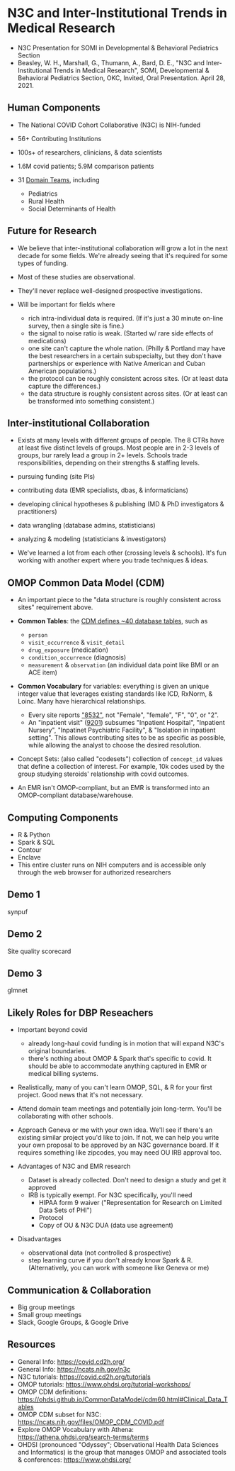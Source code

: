 N3C and Inter-Institutional Trends in Medical Research
===================================

* N3C Presentation for SOMI in Developmental & Behavioral Pediatrics Section
* Beasley, W. H., Marshall, G., Thumann, A., Bard, D. E., "N3C and Inter-Institutional Trends in Medical Research", SOMI, Developmental & Behavioral Pediatrics Section, OKC, Invited, Oral Presentation. April 28, 2021.

Human Components
-----------------------------------

* The National COVID Cohort Collaborative (N3C) is NIH-funded
* 56+ Contributing Institutions
* 100s+ of researchers, clinicians, & data scientists
* 1.6M covid patients; 5.9M comparison patients
* 31 [Domain Teams](https://covid.cd2h.org/domain-teams), including

   * Pediatrics
   * Rural Health
   * Social Determinants of Health

Future for Research
-----------------------------------

* We believe that inter-institutional collaboration will grow a lot in the next decade for some fields.  We're already seeing that it's required for some types of funding.
* Most of these studies are observational. 
* They'll never replace well-designed prospective investigations.

* Will be important for fields where

  * rich intra-individual data is required.  (If it's just a 30 minute on-line survey, then a single site is fine.)
  * the signal to noise ratio is weak.  (Started w/ rare side effects of medications)
  * one site can't capture the whole nation.  (Philly & Portland may have the best researchers in a certain subspecialty, but they don't have partnerships or experience with Native American and Cuban American populations.)
  * the protocol can be roughly consistent across sites.  (Or at least data capture the differences.)
  * the data structure is roughly consistent across sites.  (Or at least can be transformed into something consistent.)


Inter-institutional Collaboration
-----------------------------------

*  Exists at many levels with different groups of people.  The 8 CTRs have at least five distinct levels of groups.  Most people are in 2-3 levels of groups, bur rarely lead a group in 2+ levels.  Schools trade responsibilities, depending on their strengths & staffing levels.  

  * pursuing funding (site PIs)
  * contributing data (EMR specialists, dbas, & informaticians)
  * developing clinical hypotheses & publishing (MD & PhD investigators & practitioners)
  * data wrangling (database admins, statisticians)
  * analyzing & modeling (statisticians & investigators)
  
* We've learned a lot from each other (crossing levels & schools).  It's fun working with another expert where you trade techniques & ideas.
  

OMOP Common Data Model (CDM)
-----------------------------------

* An important piece to the "data structure is roughly consistent across sites" requirement above. 
  
* **Common Tables**: the [CDM defines ~40 database tables](https://ohdsi.github.io/CommonDataModel/cdm60.html), such as

  * `person`
  * `visit_occurrence` & `visit_detail`
  * `drug_exposure` (medication)
  * `condition_occurrence` (diagnosis)
  * `measurement` & `observation` (an individual data point like BMI or an ACE item)
  
* **Common Vocabulary** for variables: everything is given an unique integer value that leverages existing standards like ICD, RxNorm, & Loinc.  Many have hierarchical relationships.
  * Every site reports ["8532"](https://athena.ohdsi.org/search-terms/terms/8532), not "Female", "female", "F", "0", or "2".
  * An "inpatient visit" ([9201](https://athena.ohdsi.org/search-terms/terms/9201)) subsumes "Inpatient Hospital", "Inpatient Nursery", "Inpatinet Psychiatric Facility", & "Isolation in inpatient setting".  This allows contributing sites to be as specific as possible, while allowing the analyst to choose the desired resolution.

* Concept Sets: (also called "codesets") collection of `concept_id` values that define a collection of interest.  For example, 10k codes used by the group studying steroids' relationship with covid outcomes.  

* An EMR isn't OMOP-compliant, but an EMR is transformed into an OMOP-compliant database/warehouse.

Computing Components
-----------------------------------

* R & Python
* Spark & SQL
* Contour
* Enclave 
* This entire cluster runs on NIH computers and is accessible only through the web browser for authorized researchers

Demo 1
-----------------------------------

synpuf


Demo 2
-----------------------------------

Site quality scorecard


Demo 3
-----------------------------------

glmnet


Likely Roles for DBP Reseachers
-----------------------------------

* Important beyond covid
  * already long-haul covid funding is in motion that will expand N3C's original boundaries.
  * there's nothing about OMOP & Spark that's specific to covid.  It should be able to accommodate anything captured in EMR or medical billing systems.

* Realistically, many of you can't learn OMOP, SQL, & R for your first project.  Good news that it's not necessary.  
  
* Attend domain team meetings and potentially join long-term.  You'll be collaborating with other schools.

* Approach Geneva or me with your own idea.  We'll see if there's an existing similar project you'd like to join.  If not, we can help you write your own proposal to be approved by an N3C governance board.  If it requires something like zipcodes, you may need OU IRB approval too.

* Advantages of N3C and EMR research
  * Dataset is already collected.  Don't need to design a study and get it approved
  * IRB is typically exempt.  For N3C specifically, you'll need
    * HIPAA form 9 waiver ("Representation for Research on Limited Data Sets of PHI")
    * Protocol
    * Copy of OU & N3C DUA (data use agreement)

* Disadvantages
  * observational data (not controlled & prospective)
  * step learning curve if you don't already know Spark & R.  (Alternatively, you can work with someone like Geneva or me)

Communication & Collaboration
-----------------------------------

* Big group meetings
* Small group meetings
* Slack, Google Groups, & Google Drive

Resources
----------------------------------

* General Info: https://covid.cd2h.org/
* General Info: https://ncats.nih.gov/n3c
* N3C tutorials: https://covid.cd2h.org/tutorials
* OMOP tutorials: https://www.ohdsi.org/tutorial-workshops/
* OMOP CDM definitions: https://ohdsi.github.io/CommonDataModel/cdm60.html#Clinical_Data_Tables
* OMOP CDM subset for N3C: https://ncats.nih.gov/files/OMOP_CDM_COVID.pdf
* Explore OMOP Vocabulary with Athena: https://athena.ohdsi.org/search-terms/terms
* OHDSI (pronounced "Odyssey"; Observational Health Data Sciences and Informatics) is the group that manages OMOP and associated tools & conferences: https://www.ohdsi.org/
